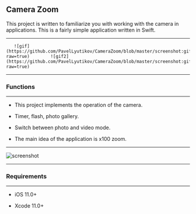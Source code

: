 ## Camera Zoom

This project is written to familiarize you with working with the camera in applications. This is a fairly simple application written in Swift.

____

       ![gif](https://github.com/PavelLyutikov/CameraZoom/blob/master/screenshot:gif/macro.gif?raw=true)        ![gif2](https://github.com/PavelLyutikov/CameraZoom/blob/master/screenshot:gif/zoom.gif?raw=true)       

____

### Functions

____

- This project implements the operation of the camera.

- Timer, flash, photo gallery.

- Switch between photo and video mode.

- The main idea of the application is x100 zoom.

____

![screenshot](https://github.com/PavelLyutikov/CameraZoom/blob/master/screenshot:gif/screenshot.png?raw=true)

____

### Requirements

____

- iOS 11.0+

- Xcode 11.0+
